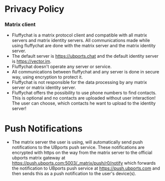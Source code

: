 # Privacy Policy
### Matrix client

* Fluffychat is a matrix protocol client and compatible with all matrix servers and matrix identity servers. All communications made while using fluffychat are done with the matrix server and the matrix identity server.
* The default server is https://ubports.chat and the default identity server is https://vector.im.
* Fluffychat doesn't operate any server or service.
* All communications between fluffychat and any server is done in secure way, using encryption to protect it.
* Fluffychat is not responsible for the data processing by any matrix server or matrix identity server.
* Fluffychat offers the possibility to use phone numbers to find contacts. This is optional and no contacts are uploaded without user interaction! The user can choose, which contacts he want to upload to the identity server!

# Push Notifications

* The matrix server the user is using, will automatically send push notifications to the UBports push service. These notifications are encrypted with https on the way from the matrix server to the official ubports matrix gateway at https://push.ubports.com:5003/_matrix/push/r0/notify which forwards the notification to UBports push service at https://push.ubports.com and then sends this as a push notification to the user's device(s).
